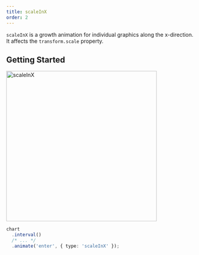 ```yaml
---
title: scaleInX
order: 2
---
```


`scaleInX` is a growth animation for individual graphics along the x-direction. It affects the `transform.scale` property.

## Getting Started

<img alt="scaleInX" src="https://gw.alipayobjects.com/mdn/rms_f5c722/afts/img/A*oiaGTLx-dNcAAAAAAAAAAABkARQnAQ" width="400" />

```ts
chart
  .interval()
  /* ... */
  .animate('enter', { type: 'scaleInX' });
```
